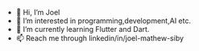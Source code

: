 - 👋 Hi, I’m Joel
- 👀 I’m interested in programming,development,AI etc.
- 🌱 I’m currently learning Flutter and Dart.
- 📫 Reach me through linkedin/in/joel-mathew-siby

<!---
joelmsiby/joelmsiby is a ✨ special ✨ repository because its `README.md` (this file) appears on your GitHub profile.
You can click the Preview link to take a look at your changes.
--->
